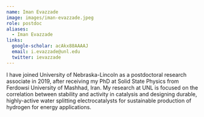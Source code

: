 ```yaml
---
name: Iman Evazzade
image: images/iman-evazzade.jpeg
role: postdoc
aliases:
  - Iman Evazzade
links:
  google-scholar: acAkx88AAAAJ
  email: i.evazzade@unl.edu
  twitter: ievazzade
---
```


I have joined University of Nebraska-Lincoln as a postdoctoral research associate in 2019, after receiving my PhD at Solid State Physics from Ferdowsi University of Mashhad, Iran. My research at UNL is focused on the correlation between stability and activity in catalysis and designing durable, highly-active water splitting electrocatalysts for sustainable production of hydrogen for energy applications.
